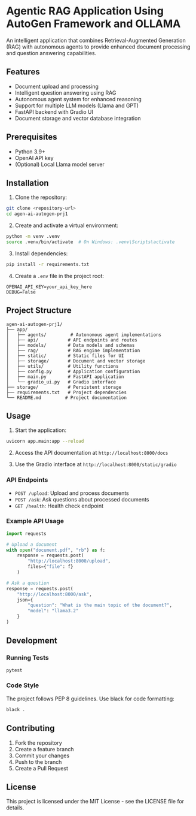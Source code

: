 # Agentic RAG Application Using AutoGen Framework and OLLAMA

An intelligent application that combines Retrieval-Augmented Generation (RAG) with autonomous agents to provide enhanced document processing and question answering capabilities.

## Features

- Document upload and processing
- Intelligent question answering using RAG
- Autonomous agent system for enhanced reasoning
- Support for multiple LLM models (Llama and GPT)
- FastAPI backend with Gradio UI
- Document storage and vector database integration

## Prerequisites

- Python 3.9+
- OpenAI API key
- (Optional) Local Llama model server

## Installation

1. Clone the repository:
```bash
git clone <repository-url>
cd agen-ai-autogen-prj1
```

2. Create and activate a virtual environment:
```bash
python -m venv .venv
source .venv/bin/activate  # On Windows: .venv\Scripts\activate
```

3. Install dependencies:
```bash
pip install -r requirements.txt
```

4. Create a `.env` file in the project root:
```env
OPENAI_API_KEY=your_api_key_here
DEBUG=False
```

## Project Structure

```
agen-ai-autogen-prj1/
├── app/
│   ├── agents/         # Autonomous agent implementations
│   ├── api/           # API endpoints and routes
│   ├── models/        # Data models and schemas
│   ├── rag/           # RAG engine implementation
│   ├── static/        # Static files for UI
│   ├── storage/       # Document and vector storage
│   ├── utils/         # Utility functions
│   ├── config.py      # Application configuration
│   ├── main.py        # FastAPI application
│   └── gradio_ui.py   # Gradio interface
├── storage/           # Persistent storage
├── requirements.txt   # Project dependencies
└── README.md         # Project documentation
```

## Usage

1. Start the application:
```bash
uvicorn app.main:app --reload
```

2. Access the API documentation at `http://localhost:8000/docs`

3. Use the Gradio interface at `http://localhost:8000/static/gradio`

### API Endpoints

- `POST /upload`: Upload and process documents
- `POST /ask`: Ask questions about processed documents
- `GET /health`: Health check endpoint

### Example API Usage

```python
import requests

# Upload a document
with open("document.pdf", "rb") as f:
    response = requests.post(
        "http://localhost:8000/upload",
        files={"file": f}
    )

# Ask a question
response = requests.post(
    "http://localhost:8000/ask",
    json={
        "question": "What is the main topic of the document?",
        "model": "llama3.2"
    }
)
```

## Development

### Running Tests

```bash
pytest
```

### Code Style

The project follows PEP 8 guidelines. Use black for code formatting:

```bash
black .
```

## Contributing

1. Fork the repository
2. Create a feature branch
3. Commit your changes
4. Push to the branch
5. Create a Pull Request

## License

This project is licensed under the MIT License - see the LICENSE file for details.
